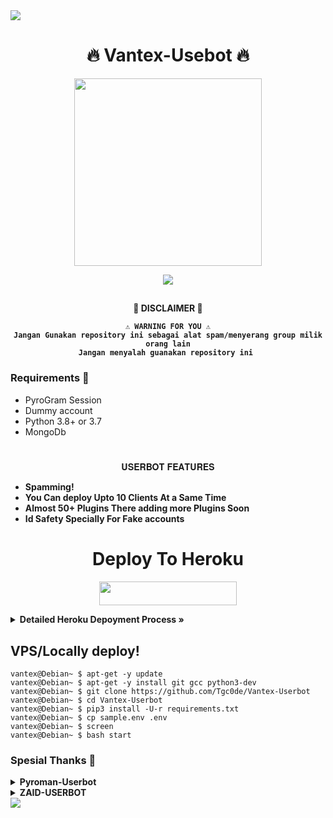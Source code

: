 <img src="https://user-images.githubusercontent.com/73097560/115834477-dbab4500-a447-11eb-908a-139a6edaec5c.gif">

<h1 align="center">🔥 Vantex-Usebot 🔥</h1>

<p align="center"><a href="https://t.me/omaygaatttt"><img src="https://telegra.ph//file/cf0e9e85649e7cc7f5c76.jpg" width="300"></a></p>
<p align="center">
    <a href="https://www.python.org/" alt="made-with-python"> <img src="https://img.shields.io/badge/Made%20with-Python-black.svg?style=flat-square&logo=python&logoColor=blue&color=red" /></a>

##

<h4 align="center"> 🚫 DISCLAIMER 🚫 </p>

```
⚠️ WARNING FOR YOU ⚠️
Jangan Gunakan repository ini sebagai alat spam/menyerang group milik orang lain
Jangan menyalah guanakan repository ini 

```

<h3>Requirements 📝</h3>

- PyroGram Session
- Dummy account
- Python 3.8+ or 3.7
- MongoDb



#


## 
<p align="center">𝐔𝐒𝐄𝐑𝐁𝐎𝐓 𝐅𝐄𝐀𝐓𝐔𝐑𝐄𝐒 </p>


- **Spamming!**
- **You Can deploy Upto 10 Clients At a Same Time**
- **Almost 50+ Plugins There adding more Plugins Soon**
- **Id Safety Specially For Fake accounts**

## 
<h1 align="center">Deploy To Heroku</h1>

<p align="center"><a href="https://heroku.com/deploy"> <img src="https://img.shields.io/badge/Deploy%20On%20Heroku-pink?style=for-the-badge&logo=heroku" width="220" height="38.45"/></a></p>

<details>
    <summary><b> Detailed Heroku Depoyment Process » </b></summary>

<img src="https://telegra.ph/file/97e6de197eba98d2caba5.jpg" align="right" width="350" height="700"/>

### 🚀 Deploy Process
- Click on the deploy button above and login to your [heroku account](https://heroku.com/login) .
- Fill your values there.
- Make sure you fill correct values.
- Click on **Deploy** button.
- Please wait till the app gets deployed on heroku. Deploying can take upto **2-3 mins**..
- When your app is successfully deployed, click on **Manage App** button.


### 🚀 Booting Process
- Search for **Resources** Tab inside your app. ( Check Image for more details)
- Click on the **Pencil Icon** under resources section.
- Turn **on** the **switch** present there near pencil icon.
- Congrats your Music Bot is now **Booting**.


### 🚀 Checking Logs
- After Turning on your booting .
- Click on the **More Button** present at top right corner .
- Click on the **View Logs** button from the drop down menu.
- You check your logs there!

</details>

## VPS/Locally deploy!
```console
vantex@Debian~ $ apt-get -y update
vantex@Debian~ $ apt-get -y install git gcc python3-dev
vantex@Debian~ $ git clone https://github.com/Tgc0de/Vantex-Userbot
vantex@Debian~ $ cd Vantex-Userbot
vantex@Debian~ $ pip3 install -U-r requirements.txt
vantex@Debian~ $ cp sample.env .env
vantex@Debian~ $ screen
vantex@Debian~ $ bash start
```

### Spesial Thanks 💖
<details>
<summary><b> Pyroman-Userbot </b></summary>
<p>You Can Find Man Here :</p>
<a href="https://t.me/SharingUserbot">Group</a><a> | </a><a href="https://t.me/Lunatic0de">Channel</a><a> | </a><a href="https://t.me/mrismanaziz">Owner</a>
</details>
<details>
<summary><b> ZAID-USERBOT </b></summary>
<p>You Can Find Zaid Here :</p>
<a href="https://t.me/TheSupportChat">Group</a><a> | </a><a href="https://t.me/TheUpdatesChannel">Channel</a>
</details>
<img src="https://user-images.githubusercontent.com/73097560/115834477-dbab4500-a447-11eb-908a-139a6edaec5c.gif">
